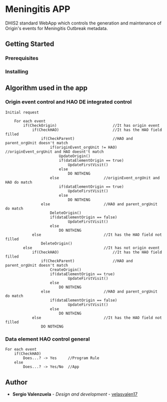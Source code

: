 # Meningitis APP

DHIS2 standard WebApp which controls the generation and maintenance of Origin's events for Meningitis Outbreak metadata.

## Getting Started

### Prerequisites

### Installing

## Algorithm used in the app

### Origin event control and HAO DE integrated control

	Initial request

		For each event
			if(CheckOrigin)							//It has origin event
				if(CheckHAO)						//It has the HAO field filled
					if(CheckParent)					//HAO and parent_orgUnit doesn't match
						if(originEvent_orgUnit != HAO)		//originEvent_orgUnit and HAO doesnt't match
							UpdateOrigin()
							if(dataElementOrigin == true)
								UpdateFirstVisit()
							else
								DO NOTHING
						else					//originEvent_orgUnit and HAO do match
							if(dataElementOrigin == true)
								UpdateFirstVisit()
							else
								DO NOTHING
					else						//HAO and parent_orgUnit do match
						DeleteOrigin()
						if(dataElementOrigin == false)
								UpdateFirstVisit()
						else
							DO NOTHING
				else							//It has the HAO field not filled
					DeleteOrigin()
			else 								//It has not origin event
				if(CheckHAO)  						//It has the HAO field filled
					if(CheckParent) 				//HAO and parent_orgUnit doesn't match
						CreateOrigin()
						if(dataElementOrigin == true)
								UpdateFirstVisit()
						else
							DO NOTHING
					else 						//HAO and parent_orgUnit do match
						if(dataElementOrigin == false)
								UpdateFirstVisit()
						else
							DO NOTHING
				else							//It has the HAO field not filled
					DO NOTHING

### Data element HAO control general

	For each event
		if(CheckHAO)
			Does...? -> Yes  	//Program Rule
		else
			Does...? -> Yes/No 	//App

## Author

* **Sergio Valenzuela** - *Design and development* - [velasvalen17](https://github.com/velasvalen17)


